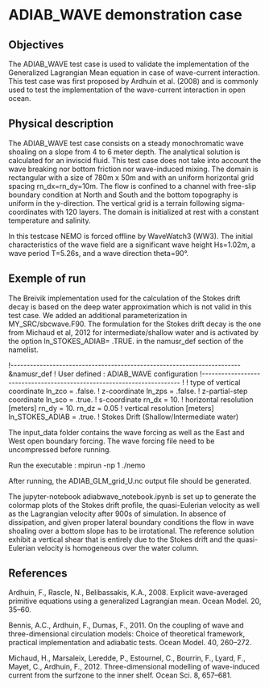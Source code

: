 # ADIAB_WAVE demonstration case

## Objectives

The ADIAB_WAVE test case is used to validate the implementation of the Generalized Lagrangian Mean equation in case of wave-current interaction. This test case was first proposed by Ardhuin et al. (2008) and is commonly used to test the implementation of the wave-current interaction in open ocean.

## Physical description

The ADIAB_WAVE test case consists on a steady monochromatic wave shoaling on a slope from 4 to 6 meter depth. The analytical solution is calculated for an inviscid fluid. This test case does not take into account the wave breaking nor bottom friction nor wave-induced mixing. The domain is rectangular with a size of 780m x 50m and with an uniform horizontal grid spacing rn_dx=rn_dy=10m. The flow is confined to a channel with free-slip boundary condition at North and South and the bottom topography is uniform in the y-direction. The vertical grid is a terrain following sigma-coordinates with 120 layers. The domain is initialized at rest with a constant temperature and salinity.

In this testcase NEMO is forced offline by WaveWatch3 (WW3).
The initial characteristics of the wave field are a significant wave height Hs=1.02m, a wave period T=5.26s, and a wave direction theta=90°.

## Exemple of run

The Breivik implementation used for the calculation of the Stokes drift decay is based on the deep water approximation which is not valid in this test case. We added an additional parameterization in MY_SRC/sbcwave.F90. 
The formulation for the Stokes drift decay is the one from Michaud et al, 2012 for intermediate/shallow water and is activated by the option ln_STOKES_ADIAB= .TRUE. in the namusr_def section of the namelist.

!-----------------------------------------------------------------------
&namusr_def    !   User defined :   ADIAB_WAVE configuration
!-----------------------------------------------------------------------
   !                        ! type of vertical coordinate
   ln_zco      = .false.    ! z-coordinate
   ln_zps      = .false.    ! z-partial-step coordinate
   ln_sco      = .true.     ! s-coordinate
   rn_dx       =   10.      ! horizontal resolution   [meters]
   rn_dy       =   10.
   rn_dz       =   0.05     ! vertical   resolution   [meters]
   ln_STOKES_ADIAB = .true.    ! Stokes Drift (Shallow/Intermediate water)

The input_data folder contains the wave forcing as well as the East and West open boundary forcing.
The wave forcing file need to be uncompressed before running.

Run the executable :  mpirun -np 1 ./nemo 

After running, the ADIAB_GLM_grid_U.nc output file should be generated.

The jupyter-notebook adiabwave_notebook.ipynb is set up to generate the colormap plots of the Stokes drift profile, the quasi-Eulerian velocity as well as the Lagrangian velocity after 900s of simulation. In absence of dissipation, and given proper lateral boundary conditions the flow in wave shoaling over a bottom slope has to be irrotational. The reference solution exhibit a vertical shear that is entirely due to the Stokes drift and the quasi-Eulerian velocity is homogeneous over the water column.

## References
Ardhuin, F., Rascle, N., Belibassakis, K.A., 2008. Explicit wave-averaged primitive equations using a generalized Lagrangian mean. Ocean Model. 20, 35–60.

Bennis, A.C., Ardhuin, F., Dumas, F., 2011. On the coupling of wave and three-dimensional circulation models: Choice of theoretical framework, practical implementation and adiabatic tests. Ocean Model. 40, 260–272.

Michaud, H., Marsaleix, Leredde, P., Estournel, C., Bourrin, F., Lyard, F., Mayet, C., Ardhuin, F., 2012. Three-dimensional modelling of wave-induced current from the surfzone to the inner shelf. Ocean Sci. 8, 657–681.
